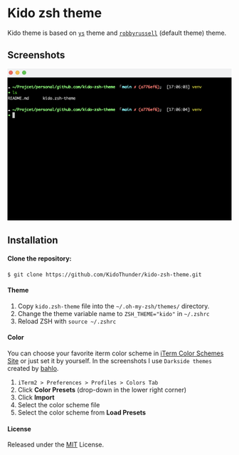 # Kido zsh theme
Kido theme is based on [`ys`](http://blog.ysmood.org/my-ys-terminal-theme/) theme and [`robbyrussell`](https://github.com/ohmyzsh/ohmyzsh/blob/master/themes/robbyrussell.zsh-theme) (default theme) theme. 

## Screenshots
![demo](./kido.png)

## Installation
#### Clone the repository:
```
$ git clone https://github.com/KidoThunder/kido-zsh-theme.git
```


#### Theme 
1. Copy `kido.zsh-theme` file into the `~/.oh-my-zsh/themes/` directory.
2. Change the theme variable name to `ZSH_THEME="kido"` in `~/.zshrc`
3. Reload ZSH with `source ~/.zshrc`

#### Color
You can choose your favorite iterm color scheme in [iTerm Color Schemes Site](http://www.iterm2colorschemes.com) or just set it by yourself. In the screenshots I use `Darkside themes` created by [bahlo](https://github.com/bahlo/iterm-colors/blob/master/colors/Darkside.itermcolors).

1. `iTerm2 > Preferences > Profiles > Colors Tab`
2. Click **Color Presets** (drop-down in the lower right corner)
3. Click **Import**
4. Select the color scheme file
5. Select the color scheme from **Load Presets**

#### License

Released under the [MIT](./LICENSE) License.

